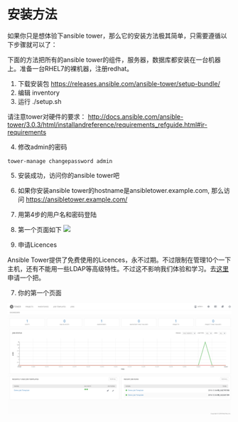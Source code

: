 # 安装方法

如果你只是想体验下ansible tower，那么它的安装方法极其简单，只需要遵循以下步骤就可以了：


下面的方法把所有的ansible tower的组件，服务器，数据库都安装在一台机器上。准备一台RHEL7的裸机器，注册redhat。



1. 下载安装包 https://releases.ansible.com/ansible-tower/setup-bundle/
2. 编辑 inventory
3. 运行 ./setup.sh

  请注意tower对硬件的要求：
  http://docs.ansible.com/ansible-tower/3.0.3/html/installandreference/requirements_refguide.html#ir-requirements
 
4. 修改admin的密码
  
  ```
  tower-manage changepassword admin
  ```
  
5. 安装成功，访问你的ansible tower吧

  1. 如果你安装ansible tower的hostname是ansibletower.example.com, 那么访问 https://ansibletower.example.com/
  2. 用第4步的用户名和密码登陆
  3. 第一个页面如下
  ![](http://docs.ansible.com/ansible-tower/latest/html/userguide/_images/no-license.png)

6. 申请Licences

  Ansible Tower提供了免费使用的Licences，永不过期。不过限制在管理10个一下主机，还有不能用一些LDAP等高级特性。不过这不影响我们体验和学习。去[这里](https://www.ansible.com/license)申请一个把。

7. 你的第一个页面

  ![](tower/main_dashboard.png)
